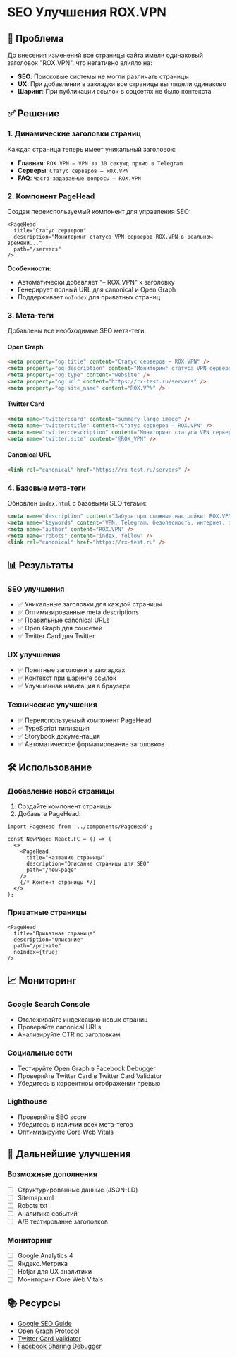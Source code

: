 # SEO Улучшения ROX.VPN

## 🎯 Проблема

До внесения изменений все страницы сайта имели одинаковый заголовок "ROX.VPN", что негативно влияло на:
- **SEO**: Поисковые системы не могли различать страницы
- **UX**: При добавлении в закладки все страницы выглядели одинаково
- **Шаринг**: При публикации ссылок в соцсетях не было контекста

## ✅ Решение

### 1. Динамические заголовки страниц

Каждая страница теперь имеет уникальный заголовок:

- **Главная**: `ROX.VPN – VPN за 30 секунд прямо в Telegram`
- **Серверы**: `Статус серверов – ROX.VPN`
- **FAQ**: `Часто задаваемые вопросы – ROX.VPN`

### 2. Компонент PageHead

Создан переиспользуемый компонент для управления SEO:

```tsx
<PageHead
  title="Статус серверов"
  description="Мониторинг статуса VPN серверов ROX.VPN в реальном времени..."
  path="/servers"
/>
```

**Особенности:**
- Автоматически добавляет "– ROX.VPN" к заголовку
- Генерирует полный URL для canonical и Open Graph
- Поддерживает `noIndex` для приватных страниц

### 3. Мета-теги

Добавлены все необходимые SEO мета-теги:

#### Open Graph
```html
<meta property="og:title" content="Статус серверов – ROX.VPN" />
<meta property="og:description" content="Мониторинг статуса VPN серверов..." />
<meta property="og:type" content="website" />
<meta property="og:url" content="https://rx-test.ru/servers" />
<meta property="og:site_name" content="ROX.VPN" />
```

#### Twitter Card
```html
<meta name="twitter:card" content="summary_large_image" />
<meta name="twitter:title" content="Статус серверов – ROX.VPN" />
<meta name="twitter:description" content="Мониторинг статуса VPN серверов..." />
<meta name="twitter:site" content="@ROX_VPN" />
```

#### Canonical URL
```html
<link rel="canonical" href="https://rx-test.ru/servers" />
```

### 4. Базовые мета-теги

Обновлен `index.html` с базовыми SEO тегами:

```html
<meta name="description" content="Забудь про сложные настройки! ROX.VPN работает через Telegram-бота..." />
<meta name="keywords" content="VPN, Telegram, безопасность, интернет, защита, ROX.VPN" />
<meta name="author" content="ROX.VPN" />
<meta name="robots" content="index, follow" />
<link rel="canonical" href="https://rx-test.ru" />
```

## 📊 Результаты

### SEO улучшения
- ✅ Уникальные заголовки для каждой страницы
- ✅ Оптимизированные meta descriptions
- ✅ Правильные canonical URLs
- ✅ Open Graph для соцсетей
- ✅ Twitter Card для Twitter

### UX улучшения
- ✅ Понятные заголовки в закладках
- ✅ Контекст при шаринге ссылок
- ✅ Улучшенная навигация в браузере

### Технические улучшения
- ✅ Переиспользуемый компонент PageHead
- ✅ TypeScript типизация
- ✅ Storybook документация
- ✅ Автоматическое форматирование заголовков

## 🛠️ Использование

### Добавление новой страницы

1. Создайте компонент страницы
2. Добавьте PageHead:

```tsx
import PageHead from '../components/PageHead';

const NewPage: React.FC = () => (
  <>
    <PageHead
      title="Название страницы"
      description="Описание страницы для SEO"
      path="/new-page"
    />
    {/* Контент страницы */}
  </>
);
```

### Приватные страницы

```tsx
<PageHead
  title="Приватная страница"
  description="Описание"
  path="/private"
  noIndex={true}
/>
```

## 📈 Мониторинг

### Google Search Console
- Отслеживайте индексацию новых страниц
- Проверяйте canonical URLs
- Анализируйте CTR по заголовкам

### Социальные сети
- Тестируйте Open Graph в Facebook Debugger
- Проверяйте Twitter Card в Twitter Card Validator
- Убедитесь в корректном отображении превью

### Lighthouse
- Проверяйте SEO score
- Убедитесь в наличии всех мета-тегов
- Оптимизируйте Core Web Vitals

## 🔄 Дальнейшие улучшения

### Возможные дополнения
- [ ] Структурированные данные (JSON-LD)
- [ ] Sitemap.xml
- [ ] Robots.txt
- [ ] Аналитика событий
- [ ] A/B тестирование заголовков

### Мониторинг
- [ ] Google Analytics 4
- [ ] Яндекс.Метрика
- [ ] Hotjar для UX аналитики
- [ ] Мониторинг Core Web Vitals

## 📚 Ресурсы

- [Google SEO Guide](https://developers.google.com/search/docs)
- [Open Graph Protocol](https://ogp.me/)
- [Twitter Card Validator](https://cards-dev.twitter.com/validator)
- [Facebook Sharing Debugger](https://developers.facebook.com/tools/debug/) 

